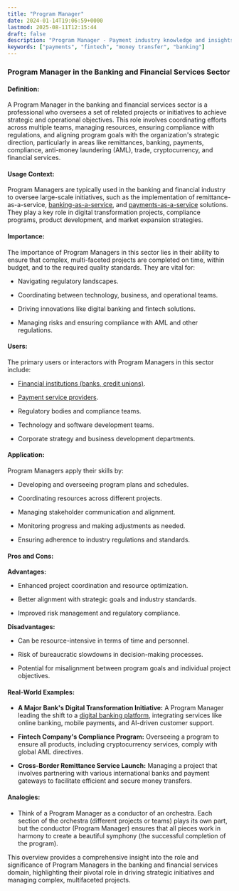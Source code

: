 ```yaml
---
title: "Program Manager"
date: 2024-01-14T19:06:59+0000
lastmod: 2025-08-11T12:15:44
draft: false
description: "Program Manager - Payment industry knowledge and insights"
keywords: ["payments", "fintech", "money transfer", "banking"]
---
```


### Program Manager in the Banking and Financial Services Sector

#### Definition:

A Program Manager in the banking and financial services sector is a professional who oversees a set of related projects or initiatives to achieve strategic and operational objectives. This role involves coordinating efforts across multiple teams, managing resources, ensuring compliance with regulations, and aligning program goals with the organization's strategic direction, particularly in areas like remittances, banking, payments, compliance, anti-money laundering (AML), trade, cryptocurrency, and financial services.

#### Usage Context:

Program Managers are typically used in the banking and financial industry to oversee large-scale initiatives, such as the implementation of remittance-as-a-service, [banking-as-a-service](https://faisalkhanllc.xyz/resources/payments-wiki/b/banking-as-a-service-baas/), and [payments-as-a-service](https://faisalkhanllc.xyz/resources/payments-wiki/p/payments-as-a-service-paas/) solutions. They play a key role in digital transformation projects, compliance programs, product development, and market expansion strategies.

#### Importance:

The importance of Program Managers in this sector lies in their ability to ensure that complex, multi-faceted projects are completed on time, within budget, and to the required quality standards. They are vital for:

- Navigating regulatory landscapes.

- Coordinating between technology, business, and operational teams.

- Driving innovations like digital banking and fintech solutions.

- Managing risks and ensuring compliance with AML and other regulations.

#### Users:

The primary users or interactors with Program Managers in this sector include:

- [Financial institutions (banks, credit unions)](https://faisalkhanllc.xyz/resources/payments-wiki/f/financial-institution-fi/).

- [Payment service providers](https://faisalkhanllc.xyz/resources/payments-wiki/p/payment-service-provider-psp/).

- Regulatory bodies and compliance teams.

- Technology and software development teams.

- Corporate strategy and business development departments.

#### Application:

Program Managers apply their skills by:

- Developing and overseeing program plans and schedules.

- Coordinating resources across different projects.

- Managing stakeholder communication and alignment.

- Monitoring progress and making adjustments as needed.

- Ensuring adherence to industry regulations and standards.

#### Pros and Cons:

**Advantages:**

- Enhanced project coordination and resource optimization.

- Better alignment with strategic goals and industry standards.

- Improved risk management and regulatory compliance.

**Disadvantages:**

- Can be resource-intensive in terms of time and personnel.

- Risk of bureaucratic slowdowns in decision-making processes.

- Potential for misalignment between program goals and individual project objectives.

#### Real-World Examples:

- **A Major Bank's Digital Transformation Initiative:** A Program Manager leading the shift to a [digital banking platform](https://faisalkhanllc.xyz/resources/payments-wiki/d/digital-bank/), integrating services like online banking, mobile payments, and AI-driven customer support.

- **Fintech Company's Compliance Program:** Overseeing a program to ensure all products, including cryptocurrency services, comply with global AML directives.

- **Cross-Border Remittance Service Launch:** Managing a project that involves partnering with various international banks and payment gateways to facilitate efficient and secure money transfers.

#### Analogies:

- Think of a Program Manager as a conductor of an orchestra. Each section of the orchestra (different projects or teams) plays its own part, but the conductor (Program Manager) ensures that all pieces work in harmony to create a beautiful symphony (the successful completion of the program).

This overview provides a comprehensive insight into the role and significance of Program Managers in the banking and financial services domain, highlighting their pivotal role in driving strategic initiatives and managing complex, multifaceted projects.